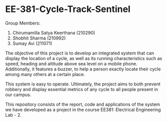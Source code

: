 # EE-381-Cycle-Track-Sentinel
Group Members:
1. Chirumamilla Satya Keerthana (210290)
2. Shobhit Sharma (210992)
3. Sumay Avi (211071)

The objective of this project is to develop an integrated system that can display the location of a cycle, as well as its running characteristics such as speed, heading and altitude above sea level on a mobile phone. Additionally, it features a buzzer, to help a person exactly locate their cycle among many others at a certain place.

This system is easy to operate. Ultimately, the project aims to both prevent robbery and display essential metrics of any cycle to all people present in our campus.

This repository consists of the report, code and applications of the system we have developed as a project in the course EE381: Electrical Engineering Lab - 2.
